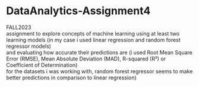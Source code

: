 # DataAnalytics-Assignment4<br>
FALL2023<br>
assignment to explore concepts of machine learning using at least two learning models (in my case i used linear regression and random forest regressor models)<br>
and evaluating how accurate their predictions are (i used Root Mean Square Error (RMSE), Mean Absolute Deviation (MAD), R-squared (R²) or Coefficient of Determination)<br>
for the datasets i was working with, random forest regressor seems to make better predictions in comparison to linear regression)

